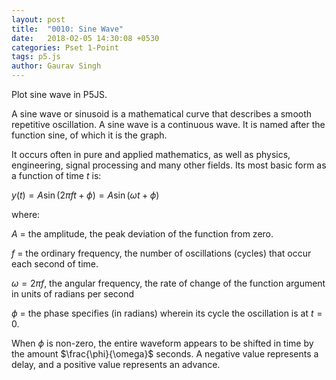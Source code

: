 ```yaml
---
layout: post
title:  "0010: Sine Wave"
date:   2018-02-05 14:30:08 +0530
categories: Pset 1-Point
tags: p5.js
author: Gaurav Singh
---
```

Plot sine wave in P5JS.

A sine wave or sinusoid is a mathematical curve that describes a smooth repetitive oscillation. A sine wave is a continuous wave. It is named after the function sine, of which it is the graph.

It occurs often in pure and applied mathematics, as well as physics, engineering, signal processing and many other fields. Its most basic form as a function of time $t$ is:

$y(t) = A\sin(2 \pi f t + \phi) = A\sin(\omega t + \phi)$

where:

$A$ = the amplitude, the peak deviation of the function from zero.

$f$ = the ordinary frequency, the number of oscillations (cycles) that occur each second of time.

$\omega = 2 \pi f$, the angular frequency, the rate of change of the function argument in units of radians per second

$\phi$ = the phase specifies (in radians) wherein its cycle the oscillation is at $t = 0$.

When $\phi$ is non-zero, the entire waveform appears to be shifted in time by the amount $\frac{\phi}{\omega}$ seconds. A negative value represents a delay, and a positive value represents an advance.
